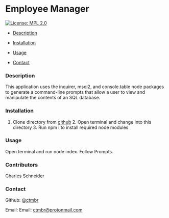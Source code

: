 # Employee Manager

[![License: MPL 2.0](https://img.shields.io/badge/License-MPL_2.0-brightgreen.svg)](https://opensource.org/licenses/MPL-2.0)

- [Description](#description)

- [Installation](#installation)

- [Usage](#usage)

- [Contact](#contact)

### Description

This application uses the inquirer, msql2, and console.table node packages to generate a command-line prompts that allow a user to view and manipulate the contents of an SQL database.

### Installation

1. Clone directory from [github](https://github.com/ctmbr/employeeManager) 2. Open terminal and change into this directory 3. Run npm i to install required node modules

### Usage

Open terminal and run node index. Follow Prompts.

### Contributors

Charles Schneider

### Contact

Github: [@ctmbr](https://github.com/ctmbr)

Email: Email: ctmbr@protonmail.com
